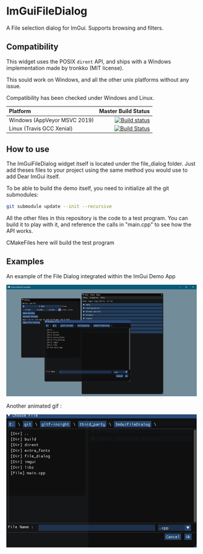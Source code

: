 # ImGuiFileDialog

A File selection dialog for ImGui. Supports browsing and filters.

## Compatibility

This widget uses the POSIX `dirent` API, and ships with a Windows implementation made by tronkko (MIT license).

This sould work on Windows, and all the other unix platforms without any issue.

Compatibility has been checked under Windows and Linux.

|Platform|Master Build Status|
|:-------------|----------:|
|  Windows (AppVeyor MSVC 2019) | [![Build status](https://ci.appveyor.com/api/projects/status/yhdnd9w8d4ctp5uw?svg=true)](https://ci.appveyor.com/project/Ybalrid/imguifiledialog)|
| Linux (Travis GCC Xenial) | [![Build Status](https://travis-ci.com/Ybalrid/ImGuiFileDialog.svg?branch=master)](https://travis-ci.com/Ybalrid/ImGuiFileDialog)|


## How to use

The ImGuiFileDialog widget itself is located under the file_dialog folder. Just add theses files to your project using the same method you would use to add Dear ImGui itself.

To be able to build the demo itself, you need to initialize all the git submodules:

```bash
git submodule update --init --recursive
```

All the other files in this repository is the code to a test program. You can build it to play with it, and reference the calls in "main.cpp" to see how the API works.

CMakeFiles here will build the test program

## Examples
An example of the File Dialog integrated within the ImGui Demo App

![alt text](ScreenShot.png)

Another animated gif :

![alt text](anim.gif)
